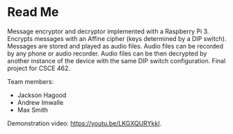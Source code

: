 # Read Me

Message encryptor and decryptor implemented with a Raspberry Pi 3. Encrypts messages with an Affine cipher (keys determined by a DIP switch). Messages are stored and played as audio files. Audio files can be recorded by any phone or audio recorder. Audio files can be then decrypted by another instance of the device with the same DIP switch configuration. Final project for CSCE 462.

Team members:
- Jackson Hagood
- Andrew Imwalle
- Max Smith

Demonstration video: https://youtu.be/LKGXQURYkkI.
